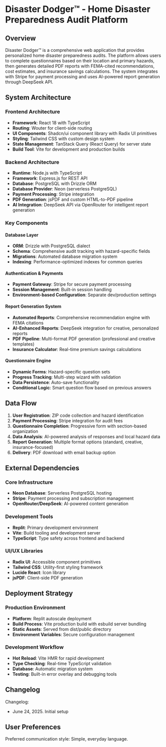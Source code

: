 # Disaster Dodger™ - Home Disaster Preparedness Audit Platform

## Overview

Disaster Dodger™ is a comprehensive web application that provides personalized home disaster preparedness audits. The platform allows users to complete questionnaires based on their location and primary hazards, then generates detailed PDF reports with FEMA-cited recommendations, cost estimates, and insurance savings calculations. The system integrates with Stripe for payment processing and uses AI-powered report generation through DeepSeek API.

## System Architecture

### Frontend Architecture
- **Framework**: React 18 with TypeScript
- **Routing**: Wouter for client-side routing
- **UI Components**: Shadcn/ui component library with Radix UI primitives
- **Styling**: Tailwind CSS with custom design system
- **State Management**: TanStack Query (React Query) for server state
- **Build Tool**: Vite for development and production builds

### Backend Architecture
- **Runtime**: Node.js with TypeScript
- **Framework**: Express.js for REST API
- **Database**: PostgreSQL with Drizzle ORM
- **Database Provider**: Neon (serverless PostgreSQL)
- **Payment Processing**: Stripe integration
- **PDF Generation**: jsPDF and custom HTML-to-PDF pipeline
- **AI Integration**: DeepSeek API via OpenRouter for intelligent report generation

### Key Components

#### Database Layer
- **ORM**: Drizzle with PostgreSQL dialect
- **Schema**: Comprehensive audit tracking with hazard-specific fields
- **Migrations**: Automated database migration system
- **Indexing**: Performance-optimized indexes for common queries

#### Authentication & Payments
- **Payment Gateway**: Stripe for secure payment processing
- **Session Management**: Built-in session handling
- **Environment-based Configuration**: Separate dev/production settings

#### Report Generation System
- **Automated Reports**: Comprehensive recommendation engine with FEMA citations
- **AI-Enhanced Reports**: DeepSeek integration for creative, personalized reports
- **PDF Pipeline**: Multi-format PDF generation (professional and creative templates)
- **Insurance Calculator**: Real-time premium savings calculations

#### Questionnaire Engine
- **Dynamic Forms**: Hazard-specific question sets
- **Progress Tracking**: Multi-step wizard with validation
- **Data Persistence**: Auto-save functionality
- **Conditional Logic**: Smart question flow based on previous answers

## Data Flow

1. **User Registration**: ZIP code collection and hazard identification
2. **Payment Processing**: Stripe integration for audit fees
3. **Questionnaire Completion**: Progressive form with section-based organization
4. **Data Analysis**: AI-powered analysis of responses and local hazard data
5. **Report Generation**: Multiple format options (standard, creative, insurance-focused)
6. **Delivery**: PDF download with email backup option

## External Dependencies

### Core Infrastructure
- **Neon Database**: Serverless PostgreSQL hosting
- **Stripe**: Payment processing and subscription management
- **OpenRouter/DeepSeek**: AI-powered content generation

### Development Tools
- **Replit**: Primary development environment
- **Vite**: Build tooling and development server
- **TypeScript**: Type safety across frontend and backend

### UI/UX Libraries
- **Radix UI**: Accessible component primitives
- **Tailwind CSS**: Utility-first styling framework
- **Lucide React**: Icon library
- **jsPDF**: Client-side PDF generation

## Deployment Strategy

### Production Environment
- **Platform**: Replit autoscale deployment
- **Build Process**: Vite production build with esbuild server bundling
- **Static Assets**: Served from dist/public directory
- **Environment Variables**: Secure configuration management

### Development Workflow
- **Hot Reload**: Vite HMR for rapid development
- **Type Checking**: Real-time TypeScript validation
- **Database**: Automatic migration system
- **Testing**: Built-in error overlay and debugging tools

## Changelog

Changelog:
- June 24, 2025. Initial setup

## User Preferences

Preferred communication style: Simple, everyday language.